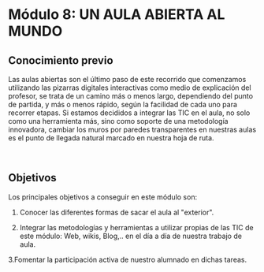 
# Módulo 8: UN AULA ABIERTA AL MUNDO

## Conocimiento previo

Las aulas abiertas son el último paso de este recorrido que comenzamos utilizando las pizarras digitales interactivas como medio de explicación del profesor, se trata de un camino más o menos largo, dependiendo del punto de partida, y más o menos rápido, según la facilidad de cada uno para recorrer etapas. Si estamos decididos a integrar las TIC en el aula, no solo como una herramienta más, sino como soporte de una metodología innovadora, cambiar los muros por paredes transparentes en nuestras aulas es el punto de llegada natural marcado en nuestra hoja de ruta.

 

## Objetivos

Los principales objetivos a conseguir en este módulo son:

1. Conocer las diferentes formas de sacar el aula al "exterior".

2. Integrar las metodologías y herramientas a utilizar propias de las TIC de este módulo: Web, wikis, Blog,.. en el día a día de nuestra trabajo de aula.

3.Fomentar la participación activa de nuestro alumnado en dichas tareas.

